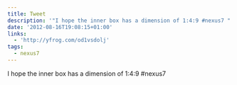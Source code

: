 ```yaml
---
title: Tweet
description: '"I hope the inner box has a dimension of 1:4:9 #nexus7 "'
date: '2012-08-16T19:08:15+01:00'
links:
  - 'http://yfrog.com/od1vsdolj'
tags:
  - nexus7
---
```

I hope the inner box has a dimension of 1:4:9 #nexus7 

